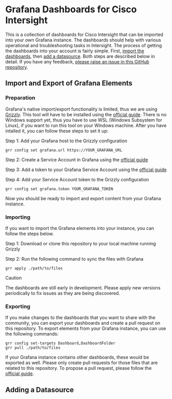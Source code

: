# Grafana Dashboards for Cisco Intersight

This is a collection of dashboards for Cisco Intersight that can be imported into your own Grafana instance. The dashboards should help with various operational and troubleshooting tasks in Intersight. The process of getting the dashboards into your account is fairly simple. First, [import the dashboards](#Import-and-Export-of-Grafana-Elements), then [add a datasource](#Adding-a-Datasource). Both steps are described below in detail. If you have any feedback, [please raise an issue in this GitHub repository](https://docs.github.com/en/issues/tracking-your-work-with-issues/using-issues/creating-an-issue).

## Import and Export of Grafana Elements

### Preparation
Grafana's native import/export functionality is limited, thus we are using  [Grizzly](https://grafana.github.io/grizzly). This tool will have to be installed using the [official guide](https://grafana.github.io/grizzly/installation/). There is no Windows support yet, thus you have to use WSL (Windows Subsystem for Linux), if you want to run this tool on your Windows machine. After you have intalled it, you can follow these steps to set it up:

Step 1: Add your Grafana host to the Grizzly configuration
```
grr config set grafana.url https://YOUR_GRAFANA_URL
```

Step 2: Create a Service Account in Grafana using the [official guide](https://grafana.com/docs/grafana/latest/administration/service-accounts/#create-a-service-account-in-grafana)

Step 3: Add a token to your Grafana Service Account using the [official guide](https://grafana.com/docs/grafana/latest/administration/service-accounts/#add-a-token-to-a-service-account-in-grafana)

Step 4: Add your Service Account token to the Grizzly configuration
```
grr config set grafana.token YOUR_GRAFANA_TOKEN
```
Now you should be ready to import and export content from your Grafana instance.

### Importing
If you want to import the Grafana elements into your instance, you can follow the steps below.

Step 1: Download or clone this repository to your local machine running Grizzly

Step 2: Run the following command to sync the files with Grafana
```
grr apply ./path/to/files
```
> [!CAUTION]
> The dashboards are still early in development. Please apply new versions periodically to fix issues as they are being discovered.

### Exporting
If you make changes to the dashboards that you want to share with the community, you can export your dashboards and create a pull request on this repository. To export elements from your Grafana instance, you can use the following commands:
```
grr config set-targets Dashboard,DashboardFolder
grr pull ./path/to/files
```
If your Grafana instance contains other dashboards, these would be exported as well. Please only create pull requests for those files that are related to this repository. To propose a pull request, please follow the [official guide](https://docs.github.com/en/pull-requests/collaborating-with-pull-requests/proposing-changes-to-your-work-with-pull-requests/creating-a-pull-request).

## Adding a Datasource
